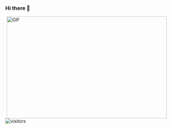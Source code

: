 ### Hi there 👋

<img align="right" alt="GIF" src="https://media0.giphy.com/media/3oz8xQ6746bq8fjBBu/giphy.gif?raw=true" width="500" height="320" />


<!--
**ishaansharma/ishaansharma** is a ✨ _special_ ✨ repository because its `README.md` (this file) appears on your GitHub profile.

Here are some ideas to get you started:

- 🔭 I’m currently working on ...
- 🌱 I’m currently learning ...
- 👯 I’m looking to collaborate on ...
- 🤔 I’m looking for help with ...
- 💬 Ask me about ...
- 📫 How to reach me: ...
- 😄 Pronouns: ...
- ⚡ Fun fact: ...
-->

![visitors](https://visitor-badge.laobi.icu/badge?page_id=ishaansharma.ishaansharma)
